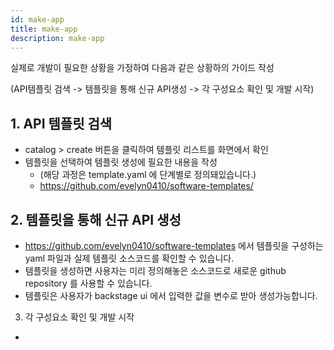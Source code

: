 ```yaml
---
id: make-app
title: make-app
description: make-app
---
```


실제로 개발이 필요한 상황을 가정하여 다음과 같은 상황하의 가이드 작성

(API템플릿 검색 -> 템플릿을 통해 신규 API생성 -> 각 구성요소 확인 및 개발 시작)

## 1. API 템플릿 검색
* catalog > create 버튼을 클릭하여 템플릿 리스트를 화면에서 확인
* 템플릿을 선택하여 템플릿 생성에 필요한 내용을 작성
    * (해당 과정은 template.yaml 에 단계별로 정의돼있습니다.)
    * https://github.com/evelyn0410/software-templates/


## 2. 템플릿을 통해 신규 API 생성
* https://github.com/evelyn0410/software-templates 에서 템플릿을 구성하는 yaml 파일과 실제 템플릿 소스코드를 확인할 수 있습니다.
* 템플릿을 생성하면 사용자는 미리 정의해놓은 소스코드로 새로운 github repository 를 사용할 수 있습니다.
* 템플릿은 사용자가 backstage ui 에서 입력한 값을 변수로 받아 생성가능합니다.

3. 각 구성요소 확인 및 개발 시작
* 
